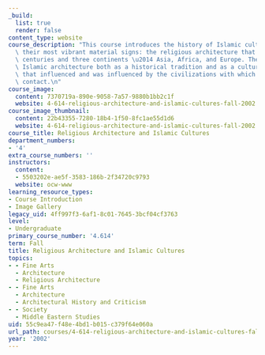 ```yaml
---
_build:
  list: true
  render: false
content_type: website
course_description: "This course introduces the history of Islamic cultures through\
  \ their most vibrant material signs: the religious architecture that spans fourteen\
  \ centuries and three continents \u2014 Asia, Africa, and Europe. The course presents\
  \ Islamic architecture both as a historical tradition and as a cultural catalyst\
  \ that influenced and was influenced by the civilizations with which it came in\
  \ contact.\n"
course_image:
  content: 7370719a-890e-9058-7a57-9880b1bb2c1f
  website: 4-614-religious-architecture-and-islamic-cultures-fall-2002
course_image_thumbnail:
  content: 22b43355-7280-18b4-1f50-8fc1ae55d1d6
  website: 4-614-religious-architecture-and-islamic-cultures-fall-2002
course_title: Religious Architecture and Islamic Cultures
department_numbers:
- '4'
extra_course_numbers: ''
instructors:
  content:
  - 5503202e-ae5f-3583-186b-2f34720c9793
  website: ocw-www
learning_resource_types:
- Course Introduction
- Image Gallery
legacy_uid: 4ff997f3-6af1-8c01-7645-3bcf04cf3763
level:
- Undergraduate
primary_course_number: '4.614'
term: Fall
title: Religious Architecture and Islamic Cultures
topics:
- - Fine Arts
  - Architecture
  - Religious Architecture
- - Fine Arts
  - Architecture
  - Architectural History and Criticism
- - Society
  - Middle Eastern Studies
uid: 55c9ea47-f48e-4bd1-b015-c379f64e060a
url_path: courses/4-614-religious-architecture-and-islamic-cultures-fall-2002
year: '2002'
---
```

